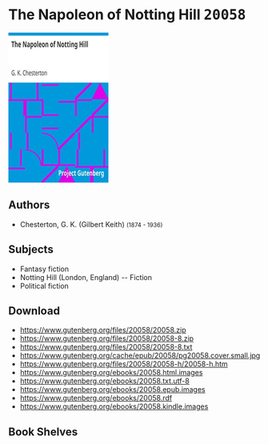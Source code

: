 # The Napoleon of Notting Hill <kbd>20058</kbd>

![](./cover.medium.jpg "")

## Authors


 - Chesterton, G. K. (Gilbert Keith) <small>(1874 - 1936)</small>

## Subjects


 - Fantasy fiction
 - Notting Hill (London, England) -- Fiction
 - Political fiction

## Download


 - https://www.gutenberg.org/files/20058/20058.zip
 - https://www.gutenberg.org/files/20058/20058-8.zip
 - https://www.gutenberg.org/files/20058/20058-8.txt
 - https://www.gutenberg.org/cache/epub/20058/pg20058.cover.small.jpg
 - https://www.gutenberg.org/files/20058/20058-h/20058-h.htm
 - https://www.gutenberg.org/ebooks/20058.html.images
 - https://www.gutenberg.org/ebooks/20058.txt.utf-8
 - https://www.gutenberg.org/ebooks/20058.epub.images
 - https://www.gutenberg.org/ebooks/20058.rdf
 - https://www.gutenberg.org/ebooks/20058.kindle.images

## Book Shelves


